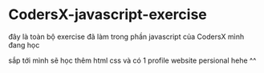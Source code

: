 # CodersX-javascript-exercise

đây là toàn bộ exercise đã làm trong phần javascript của CodersX mình đang học 




sắp tới mình sẽ học thêm html css và có 1 profile website persional hehe ^^
